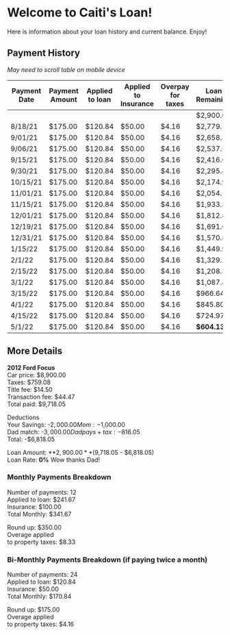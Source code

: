 # Welcome to Caiti's Loan!

Here is information about your loan history and current balance. Enjoy!

## Payment History
*May need to scroll table on mobile device*

| Payment Date | Payment Amount | Applied to loan | Applied to Insurance | Overpay for taxes | Loan Remaining | Tax Pool |
| ------------ | -------------- | --------------- | -------------------- | ----------------- | -------------- | -------- |
|              |                |                 |                      |                   | $2,900.00      |          |
| 8/18/21      | $175.00        | $120.84         | $50.00               | $4.16             | $2,779.17      | $4.16    |
| 9/01/21      | $175.00        | $120.84         | $50.00               | $4.16             | $2,658.33      | $8.32    |
| 9/06/21      | $175.00        | $120.84         | $50.00               | $4.16             | $2,537.50      | $12.48   |
| 9/15/21      | $175.00        | $120.84         | $50.00               | $4.16             | $2,416.66      | $16.64   |
| 9/30/21      | $175.00        | $120.84         | $50.00               | $4.16             | $2,295.83      | $20.80   |
| 10/15/21     | $175.00        | $120.84         | $50.00               | $4.16             | $2,174.99      | $24.96   |
| 11/01/21     | $175.00        | $120.84         | $50.00               | $4.16             | $2,054.16      | $29.12   |
| 11/15/21     | $175.00        | $120.84         | $50.00               | $4.16             | $1,933.32      | $33.28   |
| 12/01/21     | $175.00        | $120.84         | $50.00               | $4.16             | $1,812.49      | $37.44   |
| 12/19/21     | $175.00        | $120.84         | $50.00               | $4.16             | $1,691.65      | $41.60   |
|12/31/21|$175.00|$120.84|$50.00|$4.16|$1,570.82|$45.76|
|1/15/22|$175.00|$120.84|$50.00|$4.16|$1,449.98|$49.92|
|2/1/22|$175.00|$120.84|$50.00|$4.16|$1,329.15|$54.08|
|2/15/22|$175.00|$120.84|$50.00|$4.16|$1,208.31|$58.24|
|3/1/22|$175.00|$120.84|$50.00|$4.16|$1,087.48|$62.40|
|3/15/22|$175.00|$120.84|$50.00|$4.16|$966.64|$66.56|
|4/1/22|$175.00|$120.84|$50.00|$4.16|$845.80|$70.72|
|4/15/22|$175.00|$120.84|$50.00|$4.16|$724.97|$74.88|
|5/1/22|$175.00|$120.84|$50.00|$4.16|**$604.13**|$79.04|

## More Details

**2012 Ford Focus**  
Car price:	        $8,900.00  
Taxes:    	        $759.08  
Title fee:	        $14.50  
Transaction fee:	$44.47  
Total paid:	        $9,718.05  
	
Deductions  
Your Savings:     	-$2,000.00  
Mom:	               	-$1,000.00  
Dad match:           	-$3,000.00  
Dad pays +tax:    	-$818.05  
Total:            	-$6,818.05  
	
Loan Amount:        	 **$2,900.00** ($9,718.05 - $6,818.05)   
Loan Rate:           	 **0%** Wow thanks Dad!  
	
### Monthly Payments Breakdown  
Number of payments:	12  
Applied to loan:	$241.67  
Insurance:           	$100.00  
Total Monthly:       	$341.67  
	
Round up:            	$350.00  
Overage applied  
to property taxes:	$8.33 

### Bi-Monthly Payments Breakdown (if paying twice a month)
Number of payments:	24  
Applied to loan:	$120.84  
Insurance:           	$50.00  
Total Monthly:       	$170.84  
	
Round up:            	$175.00  
Overage applied  
to property taxes:	$4.16 
